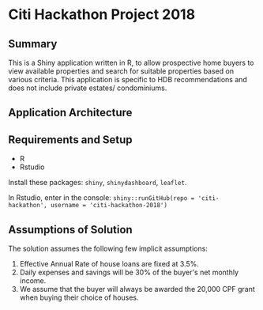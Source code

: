 # Citi Hackathon Project 2018

## Summary
This is a Shiny application written in R, to allow prospective home buyers to view available properties and search for suitable properties based on various criteria. This application is specific to HDB recommendations and does not include private estates/ condominiums.

## Application Architecture

## Requirements and Setup
- R
- Rstudio

Install these packages: `shiny`, `shinydashboard`, `leaflet`.

In Rstudio, enter in the console: `shiny::runGitHub(repo = 'citi-hackathon', username = 'citi-hackathon-2018')`


## Assumptions of Solution
The solution assumes the following few implicit assumptions:
1) Effective Annual Rate of house loans are fixed at 3.5%.
2) Daily expenses and savings will be 30% of the buyer's net monthly income.
3) We assume that the buyer will always be awarded the 20,000 CPF grant when buying their choice of houses.
